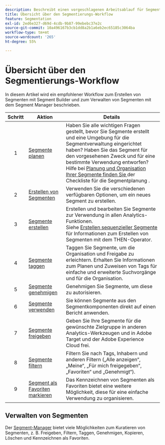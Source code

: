 ```yaml
---
description: Beschreibt einen vorgeschlagenen Arbeitsablauf für Segmente, die mit dem Segment Builder erstellt wurden und mit dem Segment-Manager verwaltet werden.
title: Übersicht über den Segmentierungs-Workflow
feature: Segmentation
exl-id: 2ed6e327-d69d-4cdb-9b87-99ebebc37e2c
source-git-commit: 10a496167b3cb1dd8a2b1a6eb2ec65185c3064ba
workflow-type: tm+mt
source-wordcount: '265'
ht-degree: 55%

---
```


# Übersicht über den Segmentierungs-Workflow

In diesem Artikel wird ein empfohlener Workflow zum Erstellen von Segmenten mit Segment Builder und zum Verwalten von Segmenten mit dem Segment Manager beschrieben.


| Schritt | Aktion | Details |
|:--:|---|---|
| 1 | [Segmente planen](/help/components/segmentation/segmentation-workflow/seg-plan.md) | Haben Sie alle wichtigen Fragen gestellt, bevor Sie Segmente erstellt und eine Umgebung für die Segmentverwaltung eingerichtet haben? Haben Sie das Segment für den vorgesehenen Zweck und für eine bestimmte Verwendung entworfen? <br/>Hilfe bei [ Planung und Organisation Ihrer Segmente finden Sie ](seg-plan.md) der Checkliste für die Segmentplanung . |
| 2 | [Erstellen von Segmenten](seg-create.md) | Verwenden Sie die verschiedenen verfügbaren Optionen, um ein neues Segment zu erstellen. |
| 3 | [Segmente erstellen](/help/components/segmentation/segmentation-workflow/seg-build.md) | Erstellen und bearbeiten Sie Segmente zur Verwendung in allen Analytics-Funktionen. <br/>Siehe [Erstellen sequenzieller Segmente](/help/components/segmentation/segmentation-workflow/seg-sequential-build.md) für Informationen zum Erstellen von Segmenten mit dem THEN-Operator. |
| 4 | [Segmente taggen](/help/components/segmentation/segmentation-workflow/seg-tag.md) | Taggen Sie Segmente, um die Organisation und Freigabe zu erleichtern. Erhalten Sie Informationen zum Planen und Zuweisen von Tags für einfache und erweiterte Suchvorgänge und für die Organisation. |
| 5 | [Segmente genehmigen](/help/components/segmentation/segmentation-workflow/seg-approve.md) | Genehmigen Sie Segmente, um diese zu autorisieren. |
| 6 | [Segmente verwenden](/help/components/segmentation/segmentation-workflow/t-seg-apply.md) | Sie können Segmente aus den Segmentkomponenten direkt auf einen Bericht anwenden. |
| 7 | [Segmente freigeben](/help/components/segmentation/segmentation-workflow/t-seg-share.md) | Geben Sie Ihre Segmente für die gewünschte Zielgruppe in anderen Analytics-Werkzeugen und in Adobe Target und der Adobe Experience Cloud frei. |
| 8 | [Segmente filtern](/help/components/segmentation/segmentation-workflow/t-seg-filter.md) | Filtern Sie nach Tags, Inhabern und anderen Filtern („Alle anzeigen“, „Meine“, „Für mich freigegeben“, „Favoriten“ und „Genehmigt“). |
| 9 | [Segment als Favoriten markieren](/help/components/segmentation/segmentation-workflow/t-seg-favorite.md) | Das Kennzeichnen von Segmenten als Favoriten bietet eine weitere Möglichkeit, diese für eine einfache Verwendung zu organisieren. |

## Verwalten von Segmenten

Der [Segment-Manager](/help/components/segmentation/segmentation-workflow/seg-manage.md) bietet viele Möglichkeiten zum Kuratieren von Segmenten, z. B. Freigeben, Filtern, Taggen, Genehmigen, Kopieren, Löschen und Kennzeichnen als Favoriten.
